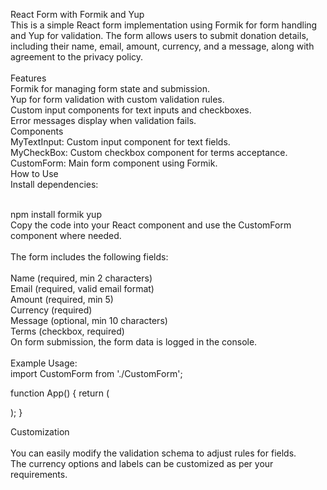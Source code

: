 React Form with Formik and Yup<br>
This is a simple React form implementation using Formik for form handling and Yup for validation. The form allows users to submit donation details, including their name, email, amount, currency, and a message, along with agreement to the privacy policy.<br>
<br>
Features<br>
Formik for managing form state and submission.<br>
Yup for form validation with custom validation rules.<br>
Custom input components for text inputs and checkboxes.<br>
Error messages display when validation fails.<br>
Components<br>
MyTextInput: Custom input component for text fields.<br>
MyCheckBox: Custom checkbox component for terms acceptance.<br>
CustomForm: Main form component using Formik.<br>
How to Use<br>
Install dependencies:<br>
<br>

npm install formik yup<br>
Copy the code into your React component and use the CustomForm component where needed.<br>
<br>
The form includes the following fields:<br>
<br>
Name (required, min 2 characters)<br>
Email (required, valid email format)<br>
Amount (required, min 5)<br>
Currency (required)<br>
Message (optional, min 10 characters)<br>
Terms (checkbox, required)<br>
On form submission, the form data is logged in the console.<br>
<br>
Example Usage:<br>
import CustomForm from './CustomForm';

function App() {
  return (
    <div className="App">
      <CustomForm />
    </div>
  );
}


Customization<br><br>
You can easily modify the validation schema to adjust rules for fields.<br>
The currency options and labels can be customized as per your requirements.<br>
